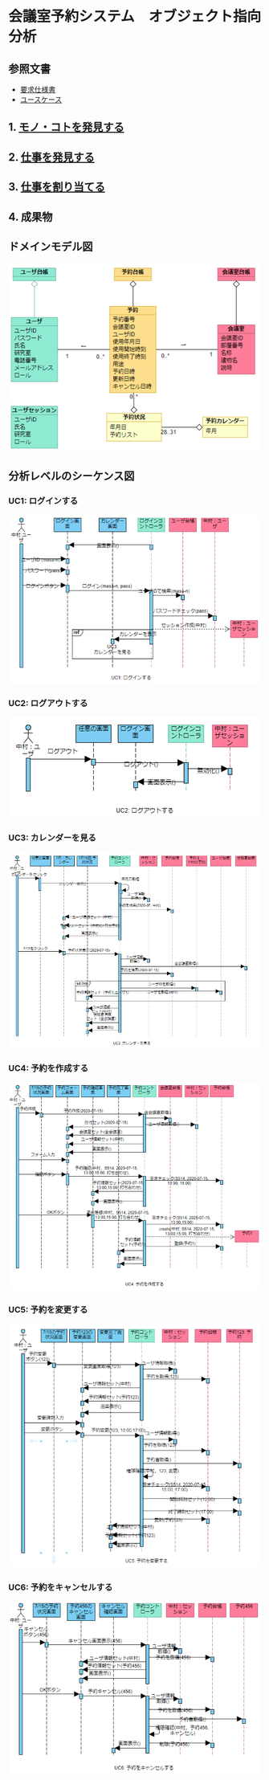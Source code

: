 # 会議室予約システム　オブジェクト指向分析

## 参照文書
- [要求仕様書](../requirement/README.md)
- [ユースケース](../usecase/README.md)


## 1. [モノ・コトを発見する](./domain_modeling.md)

## 2. [仕事を発見する](./robustness_analysis.md)
## 3. [仕事を割り当てる](./sequence_analysis.md)

## 4. 成果物

## ドメインモデル図

<img src="img/domain_model.png">

## 分析レベルのシーケンス図

### UC1: ログインする

<img src="img/sequence01.png">


### UC2: ログアウトする

<img src="img/sequence02.png">

### UC3: カレンダーを見る

<img src="img/sequence03.png">

### UC4: 予約を作成する

<img src="img/sequence04.png">

### UC5: 予約を変更する

<img src="img/sequence05.png">


### UC6: 予約をキャンセルする

<img src="img/sequence06.png">


